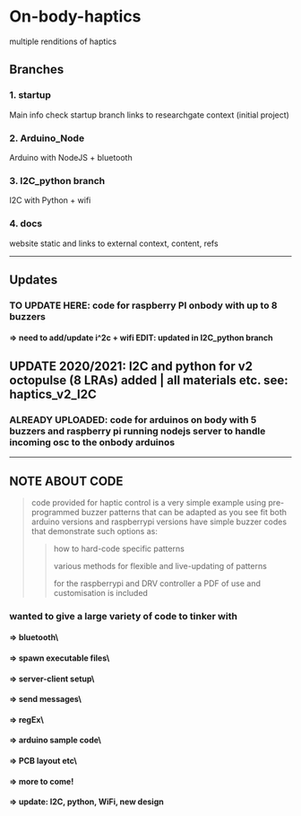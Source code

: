 # On-body-haptics
multiple renditions of haptics

## Branches

### 1. startup
Main info 
check startup branch
links to researchgate context (initial project)

### 2. Arduino_Node
Arduino with NodeJS + bluetooth

### 3. I2C_python branch
I2C with Python + wifi

### 4. docs
website static and links to external context, content, refs

---

## Updates

### TO UPDATE HERE:   code for raspberry PI onbody with up to 8 buzzers  
#### => need to add/update i^2c + wifi EDIT: updated in I2C_python branch

## UPDATE 2020/2021: I2C and python for v2 octopulse (8 LRAs) added | all materials etc. see: haptics_v2_I2C

### ALREADY UPLOADED: code for arduinos on body with 5 buzzers and raspberry pi running nodejs server to handle incoming osc to the onbody arduinos

---

## NOTE ABOUT CODE

> code provided for haptic control is a very simple example using pre-programmed buzzer patterns that can be adapted as you see fit
> both arduino versions and raspberrypi versions have simple buzzer codes that demonstrate such options as:
>> how to hard-code specific patterns
>> 
>> various methods for flexible and live-updating of patterns
>> 
>> for the raspberrypi and DRV controller a PDF of use and customisation is included

### wanted to give a large variety of code to tinker with

#### => bluetooth\
#### => spawn executable files\
#### => server-client setup\
#### => send messages\
#### => regEx\
#### => arduino sample code\
#### => PCB layout etc\
#### => more to come!
#### => update: I2C, python, WiFi, new design
